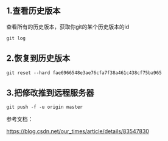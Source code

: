 ## 1.查看历史版本
查看所有的历史版本，获取你git的某个历史版本的id
```
git log
```
## 2.恢复到历史版本
```
git reset --hard fae6966548e3ae76cfa7f38a461c438cf75ba965
```

## 3.把修改推到远程服务器
```
git push -f -u origin master
```


参考文档：

https://blog.csdn.net/our_times/article/details/83547830
